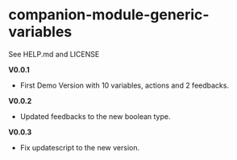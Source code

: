 # companion-module-generic-variables

See HELP.md and LICENSE

**V0.0.1**

- First Demo Version with 10 variables, actions and 2 feedbacks.

**V0.0.2**

- Updated feedbacks to the new boolean type.

**V0.0.3**

- Fix updatescript to the new version.
